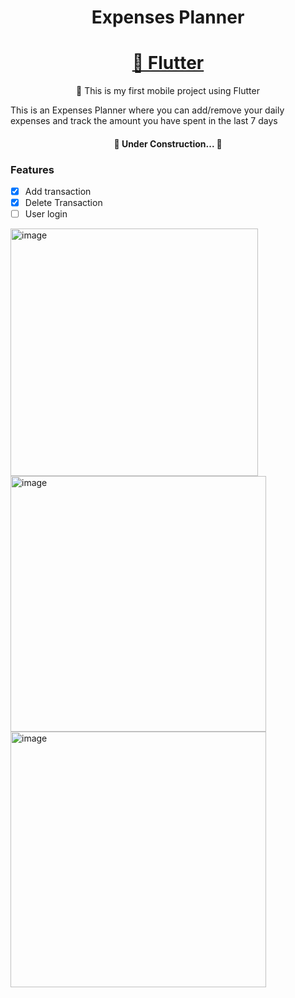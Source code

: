 <h1 align="center">Expenses Planner</h1>

<h1 align="center">
    <a href="https://flutter.dev/">🔗 Flutter</a>
</h1>

<p align="center">🚀 This is my first mobile project using Flutter</p>
<p alingn="center"> This is an Expenses Planner where you can add/remove your daily expenses and track the amount you have spent in the last 7 days </p>

<h4 align="center"> 
	🚧  Under Construction...  🚧
</h4>

### Features

- [x] Add transaction
- [x] Delete Transaction
- [ ] User login

<img width="396" alt="image" src="https://user-images.githubusercontent.com/44557319/193203738-47479308-5634-4dff-ad30-f44da3175903.png" alingn="center">
<img alingn="center" width="409" alt="image" src="https://user-images.githubusercontent.com/44557319/193203943-91756b46-00fd-4d5e-9463-eb4ea256b155.png">
<img alingn="center" width="409" alt="image" src="https://user-images.githubusercontent.com/44557319/193204393-707c4998-743e-43d4-880b-0f2332eee47f.png">
